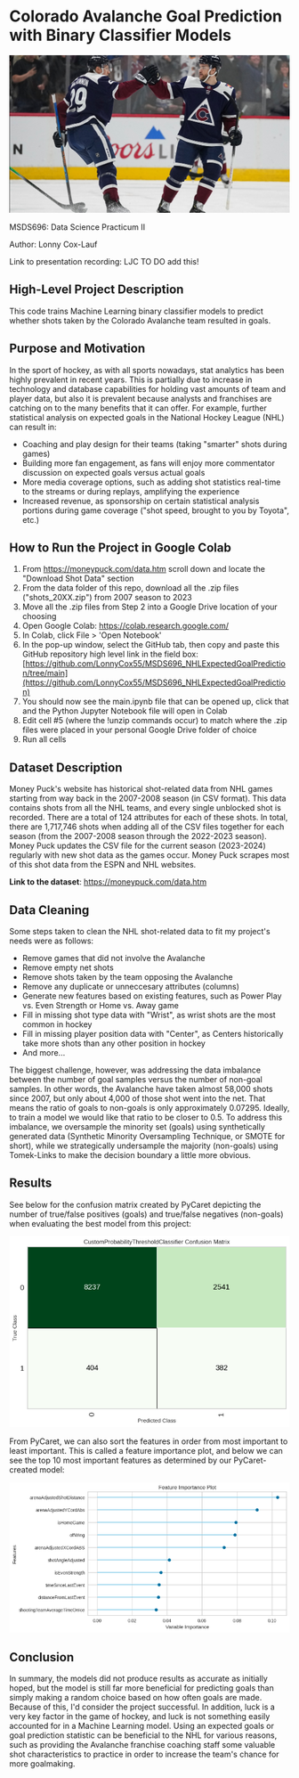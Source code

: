 # **Colorado Avalanche Goal Prediction with Binary Classifier Models**

![alt text](images/avs.PNG "The CO Avalanche")

MSDS696: Data Science Practicum II

Author: Lonny Cox-Lauf

Link to presentation recording: LJC TO DO add this!

## High-Level Project Description

This code trains Machine Learning binary classifier models to predict whether shots taken by the Colorado Avalanche team resulted in goals.

## Purpose and Motivation

In the sport of hockey, as with all sports nowadays, stat analytics has been highly prevalent in recent years. This is partially due to increase in technology and database capabilities for holding vast amounts of team and player data, but also it is prevalent because analysts and franchises are catching on to the many benefits that it can offer. For example, further statistical analysis on expected goals in the National Hockey League (NHL) can result in:

* Coaching and play design for their teams (taking "smarter" shots during games)
* Building more fan engagement, as fans will enjoy more commentator discussion on expected goals versus actual goals
* More media coverage options, such as adding shot statistics real-time to the streams or during replays, amplifying the experience
* Increased revenue, as sponsorship on certain statistical analysis portions during game coverage ("shot speed, brought to you by Toyota", etc.)

## How to Run the Project in Google Colab

1. From https://moneypuck.com/data.htm scroll down and locate the "Download Shot Data" section
2. From the data folder of this repo, download all the .zip files ("shots_20XX.zip") from 2007 season to 2023
3. Move all the .zip files from Step 2 into a Google Drive location of your choosing
4. Open Google Colab: https://colab.research.google.com/
5. In Colab, click File > 'Open Notebook'
6. In the pop-up window, select the GitHub tab, then copy and paste this GitHub repository high level link in the field box: [https://github.com/LonnyCox55/MSDS696_NHLExpectedGoalPrediction/tree/main](https://github.com/LonnyCox55/MSDS696_NHLExpectedGoalPrediction)
7. You should now see the main.ipynb file that can be opened up, click that and the Python Jupyter Notebook file will open in Colab
8. Edit cell #5 (where the !unzip commands occur) to match where the .zip files were placed in your personal Google Drive folder of choice
9. Run all cells

## Dataset Description

Money Puck's website has historical shot-related data from NHL games starting from way back in the 2007-2008 season (in CSV format). This data contains shots from all the NHL teams, and every single unblocked shot is recorded. There are a total of 124 attributes for each of these shots. In total, there are 1,717,746 shots when adding all of the CSV files together for each season (from the 2007-2008 season through the 2022-2023 season). Money Puck updates the CSV file for the current season (2023-2024) regularly with new shot data as the games occur. Money Puck scrapes most of this shot data from the ESPN and NHL websites.

**Link to the dataset**: https://moneypuck.com/data.htm

## Data Cleaning

Some steps taken to clean the NHL shot-related data to fit my project's needs were as follows:

* Remove games that did not involve the Avalanche 
* Remove empty net shots
* Remove shots taken by the team opposing the Avalanche
* Remove any duplicate or unneccesary attributes (columns)
* Generate new features based on existing features, such as Power Play vs. Even Strength or Home vs. Away game
* Fill in missing shot type data with "Wrist", as wrist shots are the most common in hockey
* Fill in missing player position data with "Center", as Centers historically take more shots than any other position in hockey
* And more...

The biggest challenge, however, was addressing the data imbalance between the number of goal samples versus the number of non-goal samples. In other words, the Avalanche have taken almost 58,000 shots since 2007, but only about 4,000 of those shot went into the net. That means the ratio of goals to non-goals is only approximately 0.07295. Ideally, to train a model we would like that ratio to be closer to 0.5. To address this imbalance, we oversample the minority set (goals) using synthetically generated data (Synthetic Minority Oversampling Technique, or SMOTE for short), while we strategically undersample the majority (non-goals) using Tomek-Links to make the decision boundary a little more obvious.

## Results

See below for the confusion matrix created by PyCaret depicting the number of true/false positives (goals) and true/false negatives (non-goals) when evaluating the best model from this project:

![alt text](images/confMat.png "Confusion Matrix")

From PyCaret, we can also sort the features in order from most important to least important. This is called a feature importance plot, and below we can see the top 10 most important features as determined by our PyCaret-created model:

![alt text](images/featImp.png "Feature Importance Plot")

## Conclusion

In summary, the models did not produce results as accurate as initially hoped, but the model is still far more beneficial for predicting goals than simply making a random choice based on how often goals are made. Because of this, I'd consider the project successful. In addition, luck is a very key factor in the game of hockey, and luck is not something easily accounted for in a Machine Learning model. Using an expected goals or goal prediction statistic can be beneficial to the NHL for various reasons, such as providing the Avalanche franchise coaching staff some valuable shot characteristics to practice in order to increase the team's chance for more goalmaking.
